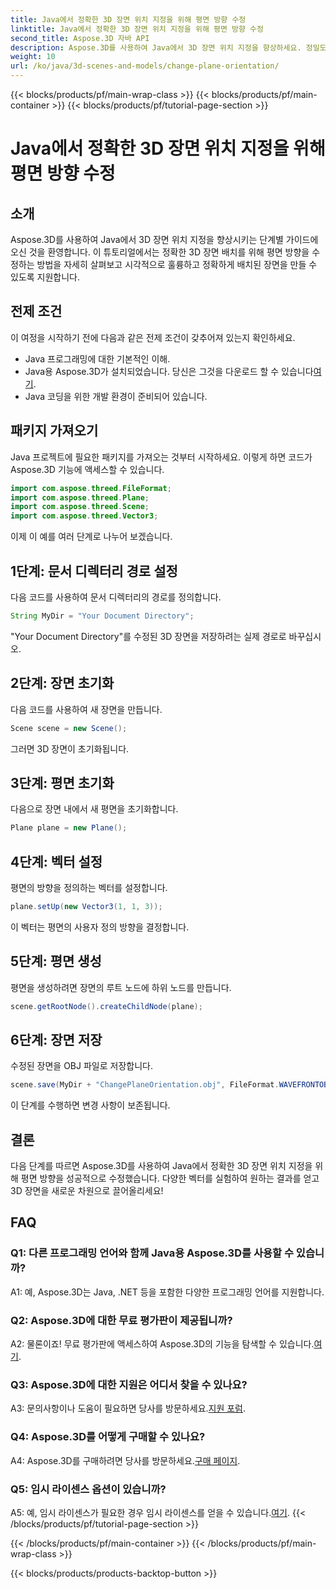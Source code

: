 ```yaml
---
title: Java에서 정확한 3D 장면 위치 지정을 위해 평면 방향 수정
linktitle: Java에서 정확한 3D 장면 위치 지정을 위해 평면 방향 수정
second_title: Aspose.3D 자바 API
description: Aspose.3D를 사용하여 Java에서 3D 장면 위치 지정을 향상하세요. 정밀도를 위해 평면 방향을 수정합니다. 매혹적인 시각적 경험을 위해 지금 다운로드하십시오.
weight: 10
url: /ko/java/3d-scenes-and-models/change-plane-orientation/
---
```


{{< blocks/products/pf/main-wrap-class >}}
{{< blocks/products/pf/main-container >}}
{{< blocks/products/pf/tutorial-page-section >}}

# Java에서 정확한 3D 장면 위치 지정을 위해 평면 방향 수정

## 소개

Aspose.3D를 사용하여 Java에서 3D 장면 위치 지정을 향상시키는 단계별 가이드에 오신 것을 환영합니다. 이 튜토리얼에서는 정확한 3D 장면 배치를 위해 평면 방향을 수정하는 방법을 자세히 살펴보고 시각적으로 훌륭하고 정확하게 배치된 장면을 만들 수 있도록 지원합니다.

## 전제 조건

이 여정을 시작하기 전에 다음과 같은 전제 조건이 갖추어져 있는지 확인하세요.

- Java 프로그래밍에 대한 기본적인 이해.
- Java용 Aspose.3D가 설치되었습니다. 당신은 그것을 다운로드 할 수 있습니다[여기](https://releases.aspose.com/3d/java/).
- Java 코딩을 위한 개발 환경이 준비되어 있습니다.

## 패키지 가져오기

Java 프로젝트에 필요한 패키지를 가져오는 것부터 시작하세요. 이렇게 하면 코드가 Aspose.3D 기능에 액세스할 수 있습니다. 

```java
import com.aspose.threed.FileFormat;
import com.aspose.threed.Plane;
import com.aspose.threed.Scene;
import com.aspose.threed.Vector3;
```

이제 이 예를 여러 단계로 나누어 보겠습니다.

## 1단계: 문서 디렉터리 경로 설정

다음 코드를 사용하여 문서 디렉터리의 경로를 정의합니다.

```java
String MyDir = "Your Document Directory";
```

"Your Document Directory"를 수정된 3D 장면을 저장하려는 실제 경로로 바꾸십시오.

## 2단계: 장면 초기화

다음 코드를 사용하여 새 장면을 만듭니다.

```java
Scene scene = new Scene();
```

그러면 3D 장면이 초기화됩니다.

## 3단계: 평면 초기화

다음으로 장면 내에서 새 평면을 초기화합니다.

```java
Plane plane = new Plane();
```

## 4단계: 벡터 설정

평면의 방향을 정의하는 벡터를 설정합니다.

```java
plane.setUp(new Vector3(1, 1, 3));
```

이 벡터는 평면의 사용자 정의 방향을 결정합니다.

## 5단계: 평면 생성

평면을 생성하려면 장면의 루트 노드에 하위 노드를 만듭니다.

```java
scene.getRootNode().createChildNode(plane);
```

## 6단계: 장면 저장

수정된 장면을 OBJ 파일로 저장합니다.

```java
scene.save(MyDir + "ChangePlaneOrientation.obj", FileFormat.WAVEFRONTOBJ);
```

이 단계를 수행하면 변경 사항이 보존됩니다.

## 결론

다음 단계를 따르면 Aspose.3D를 사용하여 Java에서 정확한 3D 장면 위치 지정을 위해 평면 방향을 성공적으로 수정했습니다. 다양한 벡터를 실험하여 원하는 결과를 얻고 3D 장면을 새로운 차원으로 끌어올리세요!


## FAQ

### Q1: 다른 프로그래밍 언어와 함께 Java용 Aspose.3D를 사용할 수 있습니까?

A1: 예, Aspose.3D는 Java, .NET 등을 포함한 다양한 프로그래밍 언어를 지원합니다.

### Q2: Aspose.3D에 대한 무료 평가판이 제공됩니까?

 A2: 물론이죠! 무료 평가판에 액세스하여 Aspose.3D의 기능을 탐색할 수 있습니다.[여기](https://releases.aspose.com/).

### Q3: Aspose.3D에 대한 지원은 어디서 찾을 수 있나요?

 A3: 문의사항이나 도움이 필요하면 당사를 방문하세요.[지원 포럼](https://forum.aspose.com/c/3d/18).

### Q4: Aspose.3D를 어떻게 구매할 수 있나요?

 A4: Aspose.3D를 구매하려면 당사를 방문하세요.[구매 페이지](https://purchase.aspose.com/buy).

### Q5: 임시 라이센스 옵션이 있습니까?

 A5: 예, 임시 라이센스가 필요한 경우 임시 라이센스를 얻을 수 있습니다.[여기](https://purchase.aspose.com/temporary-license/).
{{< /blocks/products/pf/tutorial-page-section >}}

{{< /blocks/products/pf/main-container >}}
{{< /blocks/products/pf/main-wrap-class >}}

{{< blocks/products/products-backtop-button >}}
